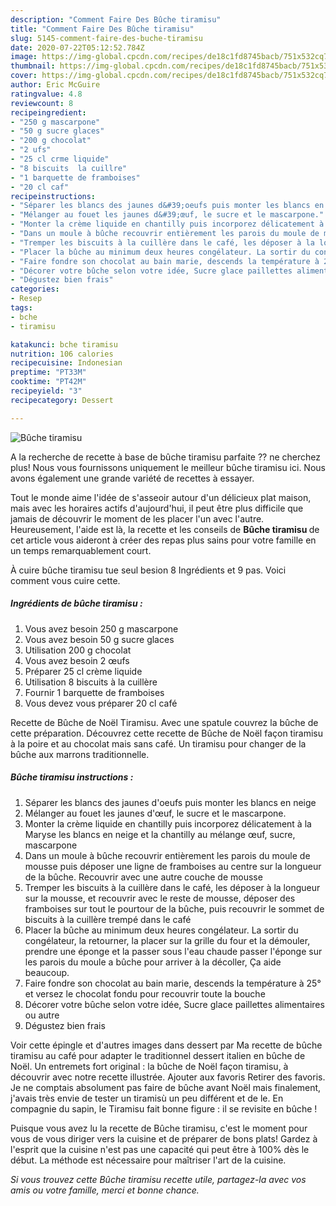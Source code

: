 ```yaml
---
description: "Comment Faire Des Bûche tiramisu"
title: "Comment Faire Des Bûche tiramisu"
slug: 5145-comment-faire-des-buche-tiramisu
date: 2020-07-22T05:12:52.784Z
image: https://img-global.cpcdn.com/recipes/de18c1fd8745bacb/751x532cq70/buche-tiramisu-photo-principale-de-la-recette.jpg
thumbnail: https://img-global.cpcdn.com/recipes/de18c1fd8745bacb/751x532cq70/buche-tiramisu-photo-principale-de-la-recette.jpg
cover: https://img-global.cpcdn.com/recipes/de18c1fd8745bacb/751x532cq70/buche-tiramisu-photo-principale-de-la-recette.jpg
author: Eric McGuire
ratingvalue: 4.8
reviewcount: 8
recipeingredient:
- "250 g mascarpone"
- "50 g sucre glaces"
- "200 g chocolat"
- "2 ufs"
- "25 cl crme liquide"
- "8 biscuits  la cuillre"
- "1 barquette de framboises"
- "20 cl caf"
recipeinstructions:
- "Séparer les blancs des jaunes d&#39;oeufs puis monter les blancs en neige"
- "Mélanger au fouet les jaunes d&#39;œuf, le sucre et le mascarpone."
- "Monter la crème liquide en chantilly puis incorporez délicatement à la Maryse les blancs en neige et la chantilly au mélange œuf, sucre, mascarpone"
- "Dans un moule à bûche recouvrir entièrement les parois du moule de mousse puis déposer une ligne de framboises au centre sur la longueur de la bûche. Recouvrir avec une autre couche de mousse"
- "Tremper les biscuits à la cuillère dans le café, les déposer à la longueur sur la mousse, et recouvrir avec le reste de mousse, déposer des framboises sur tout le pourtour de la bûche, puis recouvrir le sommet de biscuits à la cuillère trempé dans le café"
- "Placer la bûche au minimum deux heures congélateur. La sortir du congélateur, la retourner, la placer sur la grille du four et la démouler, prendre une éponge et la passer sous l&#39;eau chaude passer l&#39;éponge sur les parois du moule a bûche pour arriver à la décoller, Ça aide beaucoup."
- "Faire fondre son chocolat au bain marie, descends la température à 25° et versez le chocolat fondu pour recouvrir toute la bouche"
- "Décorer votre bûche selon votre idée, Sucre glace paillettes alimentaires ou autre"
- "Dégustez bien frais"
categories:
- Resep
tags:
- bche
- tiramisu

katakunci: bche tiramisu 
nutrition: 106 calories
recipecuisine: Indonesian
preptime: "PT33M"
cooktime: "PT42M"
recipeyield: "3"
recipecategory: Dessert

---
```



![Bûche tiramisu](https://img-global.cpcdn.com/recipes/de18c1fd8745bacb/751x532cq70/buche-tiramisu-photo-principale-de-la-recette.jpg)

A la recherche de recette à base de bûche tiramisu parfaite ?? ne cherchez plus! Nous vous fournissons uniquement le meilleur bûche tiramisu ici. Nous avons également une grande variété de recettes à essayer.

Tout le monde aime l'idée de s'asseoir autour d'un délicieux plat maison, mais avec les horaires actifs d'aujourd'hui, il peut être plus difficile que jamais de découvrir le moment de les placer l'un avec l'autre. Heureusement, l'aide est là, la recette et les conseils de <strong> Bûche tiramisu </strong> de cet article vous aideront à créer des repas plus sains pour votre famille en un temps remarquablement court.

<!--inarticleads1-->

À cuire bûche tiramisu tue seul besion 8 Ingrédients et 9 pas. Voici comment vous cuire cette.

##### Ingrédients de bûche tiramisu :

1. Vous avez besoin 250 g mascarpone
1. Vous avez besoin 50 g sucre glaces
1. Utilisation 200 g chocolat
1. Vous avez besoin 2 œufs
1. Préparer 25 cl crème liquide
1. Utilisation 8 biscuits à la cuillère
1. Fournir 1 barquette de framboises
1. Vous devez vous préparer 20 cl café


Recette de Bûche de Noël Tiramisu. Avec une spatule couvrez la bûche de cette préparation. Découvrez cette recette de Bûche de Noël façon tiramisu à la poire et au chocolat mais sans café. Un tiramisu pour changer de la bûche aux marrons traditionnelle. 

<!--inarticleads2-->

##### Bûche tiramisu instructions :

1. Séparer les blancs des jaunes d&#39;oeufs puis monter les blancs en neige
1. Mélanger au fouet les jaunes d&#39;œuf, le sucre et le mascarpone.
1. Monter la crème liquide en chantilly puis incorporez délicatement à la Maryse les blancs en neige et la chantilly au mélange œuf, sucre, mascarpone
1. Dans un moule à bûche recouvrir entièrement les parois du moule de mousse puis déposer une ligne de framboises au centre sur la longueur de la bûche. Recouvrir avec une autre couche de mousse
1. Tremper les biscuits à la cuillère dans le café, les déposer à la longueur sur la mousse, et recouvrir avec le reste de mousse, déposer des framboises sur tout le pourtour de la bûche, puis recouvrir le sommet de biscuits à la cuillère trempé dans le café
1. Placer la bûche au minimum deux heures congélateur. La sortir du congélateur, la retourner, la placer sur la grille du four et la démouler, prendre une éponge et la passer sous l&#39;eau chaude passer l&#39;éponge sur les parois du moule a bûche pour arriver à la décoller, Ça aide beaucoup.
1. Faire fondre son chocolat au bain marie, descends la température à 25° et versez le chocolat fondu pour recouvrir toute la bouche
1. Décorer votre bûche selon votre idée, Sucre glace paillettes alimentaires ou autre
1. Dégustez bien frais


Voir cette épingle et d&#39;autres images dans dessert par Ma recette de bûche tiramisu au café pour adapter le traditionnel dessert italien en bûche de Noël. Un entremets fort original : la bûche de Noël façon tiramisu, à découvrir avec notre recette illustrée. Ajouter aux favoris Retirer des favoris. Je ne comptais absolument pas faire de bûche avant Noël mais finalement, j&#39;avais très envie de tester un tiramisù un peu différent et de le. En compagnie du sapin, le Tiramisu fait bonne figure : il se revisite en bûche ! 

<!--inarticleads1-->

<p>
Puisque vous avez lu la recette de Bûche tiramisu, c'est le moment pour vous de vous diriger vers la cuisine et de préparer de bons plats! Gardez à l'esprit que la cuisine n'est pas une capacité qui peut être à 100% dès le début. La méthode est nécessaire pour maîtriser l'art de la cuisine.
</p>

<p>
<i>Si vous trouvez cette Bûche tiramisu recette utile, partagez-la avec vos amis ou votre famille, merci et bonne chance.</i>
</p>
